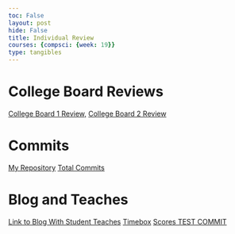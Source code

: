 ```yaml
---
toc: False
layout: post
hide: False
title: Individual Review
courses: {compsci: {week: 19}}
type: tangibles
---
```

# College Board Reviews
<a href = "https://gurbop.github.io/CSPBlog2//2023/11/06/cboard1.html">College Board 1 Review,</a>
<a href = "https://gurbop.github.io/CSPBlog2//2023/12/21/cb2.html">College Board 2 Review</a>

# Commits 
<a href = "https://github.com/Gurbop/CSPBlog2/actions">My Repository</a>
<a href = "https://github.com/Gurbop">Total Commits</a>

# Blog and Teaches

<a href = "https://gurbop.github.io/CSPBlog2/blogs">Link to Blog With Student Teaches</a>
<a href = "https://gurbop.github.io/CSPBlog2/compsci">Timebox</a>
<a href = "https://gurbop.github.io/CSPBlog2//2024/01/08/scoretables1.html">Scores TEST COMMIT</a> 